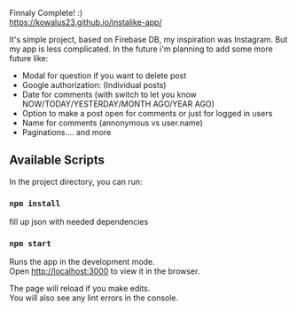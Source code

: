 Finnaly Complete! :)<br>
https://kowalus23.github.io/instalike-app/

It's simple project, based on Firebase DB, my inspiration was Instagram. But my app is less complicated. In the future i'm planning to add some more future like:


- Modal for question if you want to delete post
- Google authorization: (Individual posts)
- Date for comments (with switch to let you know NOW/TODAY/YESTERDAY/MONTH AGO/YEAR AGO)
- Option to make a post open for comments or just for logged in users
- Name for comments (annonymous vs user.name)
- Paginations.... and more

## Available Scripts

In the project directory, you can run:

### `npm install`
fill up json with needed dependencies

### `npm start`

Runs the app in the development mode.<br>
Open [http://localhost:3000](http://localhost:3000) to view it in the browser.

The page will reload if you make edits.<br>
You will also see any lint errors in the console.
